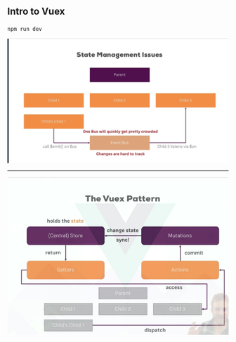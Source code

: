 ## Intro to Vuex
`npm run dev`

![alt text](vuex.png?raw=true "app image")

___
![alt text](vuex-pat.png?raw=true "app image")